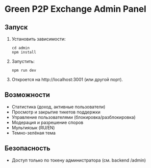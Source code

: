 # Green P2P Exchange Admin Panel

## Запуск

1. Установить зависимости:
   ```
   cd admin
   npm install
   ```
2. Запустить:
   ```
   npm run dev
   ```
3. Откроется на http://localhost:3001 (или другой порт).

## Возможности

- Статистика (доход, активные пользователи)
- Просмотр и закрытие тикетов поддержки
- Управление пользователями (блокировка/разблокировка)
- Модерация и разрешение споров
- Мультиязык (RU/EN)
- Темно-зелёная тема

## Безопасность

- Доступ только по токену администратора (см. backend /admin)
